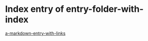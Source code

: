 # Index entry of entry-folder-with-index

[a-markdown-entry-with-links](./../a-markdown-entry-with-links.md)
